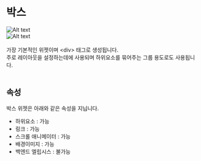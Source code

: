 # 박스
![Alt text](/../img/widget-box.png)<br />
![Alt text](/img/property-blank.png)<br /><br />
가장 기본적인 위젯이며 &lt;div&gt; 태그로 생성됩니다.<br />
주로 레이아웃을 설정하는데에 사용되며 하위요소를 묶어주는 그룹 용도로도 사용됩니다.<br /><br />


## 속성
박스 위젯은 아래와 같은 속성을 지닙니다.

* 하위요소 : 가능
* 링크 : 가능
* 스크롤 애니메이터 : 가능
* 배경이미지 : 가능
* 백엔드 엘립시스 : 불가능
<br />

